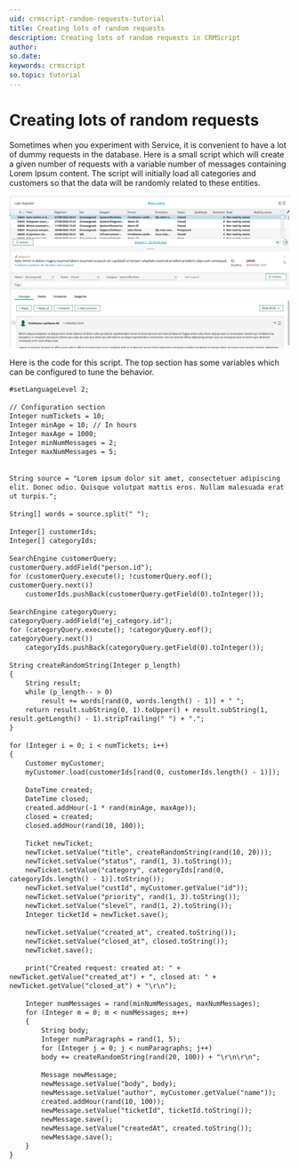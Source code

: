 ```yaml
---
uid: crmscript-random-requests-tutorial
title: Creating lots of random requests
description: Creating lots of random requests in CRMScript
author:
so.date:
keywords: crmscript
so.topic: tutorial
---
```


# Creating lots of random requests

Sometimes when you experiment with Service, it is convenient to have a lot of dummy requests in the database. Here is a small script which will create a given number of requests with a variable number of messages containing Lorem Ipsum content. The script will initially load all categories and customers so that the data will be randomly related to these entities.

![random request-screenshot][img1]

Here is the code for this script. The top section has some variables which can be configured to tune the behavior.

```crmscript
#setLanguageLevel 2;

// Configuration section
Integer numTickets = 10;
Integer minAge = 10; // In hours
Integer maxAge = 1000;
Integer minNumMessages = 2;
Integer maxNumMessages = 5;


String source = "Lorem ipsum dolor sit amet, consectetuer adipiscing elit. Donec odio. Quisque volutpat mattis eros. Nullam malesuada erat ut turpis.";

String[] words = source.split(" ");

Integer[] customerIds;
Integer[] categoryIds;

SearchEngine customerQuery;
customerQuery.addField("person.id");
for (customerQuery.execute(); !customerQuery.eof(); customerQuery.next())
    customerIds.pushBack(customerQuery.getField(0).toInteger());

SearchEngine categoryQuery;
categoryQuery.addField("ej_category.id");
for (categoryQuery.execute(); !categoryQuery.eof(); categoryQuery.next())
    categoryIds.pushBack(categoryQuery.getField(0).toInteger());

String createRandomString(Integer p_length)
{
    String result;
    while (p_length-- > 0)
        result += words[rand(0, words.length() - 1)] + " ";
    return result.subString(0, 1).toUpper() + result.subString(1, result.getLength() - 1).stripTrailing(" ") + ".";
}

for (Integer i = 0; i < numTickets; i++)
{
    Customer myCustomer;
    myCustomer.load(customerIds[rand(0, customerIds.length() - 1)]);

    DateTime created;
    DateTime closed;
    created.addHour(-1 * rand(minAge, maxAge));
    closed = created;
    closed.addHour(rand(10, 100));

    Ticket newTicket;
    newTicket.setValue("title", createRandomString(rand(10, 20)));
    newTicket.setValue("status", rand(1, 3).toString());
    newTicket.setValue("category", categoryIds[rand(0, categoryIds.length() - 1)].toString());
    newTicket.setValue("custId", myCustomer.getValue("id"));
    newTicket.setValue("priority", rand(1, 3).toString());
    newTicket.setValue("slevel", rand(1, 2).toString());
    Integer ticketId = newTicket.save();

    newTicket.setValue("created_at", created.toString());
    newTicket.setValue("closed_at", closed.toString());
    newTicket.save();

    print("Created request: created at: " + newTicket.getValue("created_at") + ", closed at: " + newTicket.getValue("closed_at") + "\r\n");

    Integer numMessages = rand(minNumMessages, maxNumMessages);
    for (Integer m = 0; m < numMessages; m++)
    {
        String body;
        Integer numParagraphs = rand(1, 5);
        for (Integer j = 0; j < numParagraphs; j++)
        body += createRandomString(rand(20, 100)) + "\r\n\r\n";

        Message newMessage;
        newMessage.setValue("body", body);
        newMessage.setValue("author", myCustomer.getValue("name"));
        created.addHour(rand(10, 100));
        newMessage.setValue("ticketId", ticketId.toString());
        newMessage.save();
        newMessage.setValue("createdAt", created.toString());
        newMessage.save();
    }
}
```

[img1]: media/466-random_requests.png
